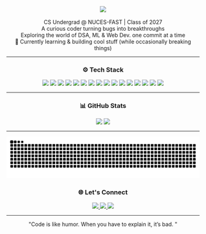 <p align="center">
  <a href="https://github.com/Kissa-Zehra">
    <img src="https://readme-typing-svg.herokuapp.com?font=Raleway&color=B8C1CD&size=28&pause=300&center=true&vCenter=true&width=850&lines=Hey+there,+I'm+Kissa+Zehra;CS+Undergrad+%7C+Tech+Explorer;Loves+to+Build,+Break,+and+Learn;Always+Curious+%7C+Always+Coding">
  </a>
</p>


<p align="center">
   CS Undergrad @ NUCES-FAST | Class of 2027<br>
   A curious coder turning bugs into breakthroughs<br>
   Exploring the world of DSA, ML & Web Dev. one commit at a time<br>
  🌱 Currently learning & building cool stuff (while occasionally breaking things)
</p>

---

<h3 align="center">⚙️ Tech Stack</h3>

<p align="center">
  <img src="https://img.shields.io/badge/C-%2300599C.svg?style=for-the-badge&logo=c&logoColor=white"/>
  <img src="https://img.shields.io/badge/C++-%2300599C.svg?style=for-the-badge&logo=c%2B%2B&logoColor=white"/>
  <img src="https://img.shields.io/badge/HTML5-%23E34F26.svg?style=for-the-badge&logo=html5&logoColor=white"/>
  <img src="https://img.shields.io/badge/CSS3-%231572B6.svg?style=for-the-badge&logo=css3&logoColor=white"/>
  <img src="https://img.shields.io/badge/JavaScript-%23323330.svg?style=for-the-badge&logo=javascript&logoColor=%23F7DF1E"/>
  <img src="https://img.shields.io/badge/Python-3670A0?style=for-the-badge&logo=python&logoColor=ffdd54"/>
  <img src="https://img.shields.io/badge/Anaconda-%2344A833.svg?style=for-the-badge&logo=anaconda&logoColor=white"/>
  <img src="https://img.shields.io/badge/Canva-%2300C4CC.svg?style=for-the-badge&logo=Canva&logoColor=white"/>
  <img src="https://img.shields.io/badge/Figma-%23F24E1E.svg?style=for-the-badge&logo=figma&logoColor=white"/>
  <img src="https://img.shields.io/badge/Pandas-%23150458.svg?style=for-the-badge&logo=pandas&logoColor=white"/>
  <img src="https://img.shields.io/badge/TensorFlow-%23FF6F00.svg?style=for-the-badge&logo=TensorFlow&logoColor=white"/>
  <img src="https://img.shields.io/badge/NumPy-%23013243.svg?style=for-the-badge&logo=numpy&logoColor=white"/>
  <img src="https://img.shields.io/badge/Matplotlib-%23ffffff.svg?style=for-the-badge&logo=Matplotlib&logoColor=black"/>
  <img src="https://img.shields.io/badge/PyTorch-%23EE4C2C.svg?style=for-the-badge&logo=PyTorch&logoColor=white"/>
  <img src="https://img.shields.io/badge/scikit--learn-%23F7931E.svg?style=for-the-badge&logo=scikit-learn&logoColor=white"/>
  <img src="https://img.shields.io/badge/Git-%23F05033.svg?style=for-the-badge&logo=git&logoColor=white"/>
</p>

---

<h3 align="center">📊 GitHub Stats</h3>

<p align="center">
  <img src="https://github-readme-stats.vercel.app/api?username=Kissa-Zehra&show_icons=true&theme=tokyonight&hide_border=true&border_radius=10" height="170"/>
  <img src="https://github-readme-stats.vercel.app/api/top-langs/?username=Kissa-Zehra&layout=compact&theme=tokyonight&hide_border=true&border_radius=10" height="170"/>
</p>

---

![Snake animation](https://github.com/Kissa-Zehra/Kissa-Zehra/blob/output/snake.svg)

<h3 align="center">🌐 Let's Connect</h3>

<p align="center">
  <a href="https://linkedin.com/in/kissa-zehra">
    <img src="https://img.shields.io/badge/LinkedIn-%230077B5.svg?style=for-the-badge&logo=linkedin&logoColor=white" />
  </a>
  <a href="https://x.com/KissaZehra95947">
    <img src="https://img.shields.io/badge/X-black.svg?style=for-the-badge&logo=X&logoColor=white" />
  </a>
  <a href="mailto:kissazehra180@gmail.com">
    <img src="https://img.shields.io/badge/Email-D14836?style=for-the-badge&logo=gmail&logoColor=white" />
  </a>
</p>

---


<p align="center">
   "Code is like humor. When you have to explain it, it’s bad. "  
</p>

<!-- Proudly created by Kissa Zehra -->

